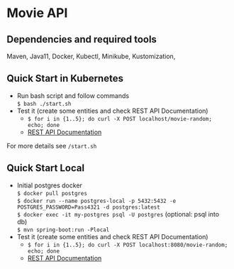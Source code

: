 # Movie API

## Dependencies and required tools
Maven, Java11, Docker, Kubectl, Minikube, Kustomization, 

## Quick Start in Kubernetes
* Run bash script and follow commands  
`$ bash ./start.sh`  
* Test it (create some entities and check REST API Documentation)  
  * `$ for i in {1..5}; do curl -X POST localhost/movie-random; echo; done`  
  * [REST API Documentation](http://localhost/swagger-ui.html)


For more details see `/start.sh` 

## Quick Start Local
* Initial postgres docker  
`$ docker pull postgres`  
`$ docker run --name postgres-local -p 5432:5432 -e POSTGRES_PASSWORD=Pass4321 -d postgres:latest`  
`$ docker exec -it my-postgres psql -U postgres` (optional: psql into db)  
`$ mvn spring-boot:run -Plocal`
* Test it (create some entities and check REST API Documentation)
    * `$ for i in {1..5}; do curl -X POST localhost:8080/movie-random; echo; done`
    * [REST API Documentation](http://localhost/swagger-ui.html)
